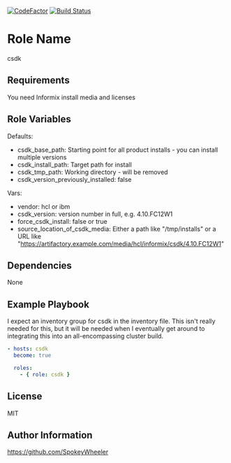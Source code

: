 [![CodeFactor](https://www.codefactor.io/repository/github/spokeywheeler/csdk/badge)](https://www.codefactor.io/repository/github/spokeywheeler/csdk)
[![Build Status](https://travis-ci.com/SpokeyWheeler/csdk.svg?branch=master)](https://travis-ci.com/SpokeyWheeler/csdk)

Role Name
=========

csdk

Requirements
------------

You need Informix install media and licenses

Role Variables
--------------

Defaults:

* csdk_base_path: Starting point for all product installs - you can install multiple versions
* csdk_install_path: Target path for install
* csdk_tmp_path: Working directory - will be removed
* csdk_version_previously_installed: false

Vars:

* vendor: hcl or ibm
* csdk_version: version number in full, e.g. 4.10.FC12W1
* force_csdk_install: false or true
* source_location_of_csdk_media: Either a path like "/tmp/installs" or a URL like "https://artifactory.example.com/media/hcl/informix/csdk/4.10.FC12W1"

Dependencies
------------

None

Example Playbook
----------------

I expect an inventory group for csdk in the inventory file. This isn't really needed for this, but it will be needed when I eventually get around to integrating this into an all-encompassing cluster build.

```yaml
- hosts: csdk
  become: true

  roles:
    - { role: csdk }
```

License
-------

MIT

Author Information
------------------

<https://github.com/SpokeyWheeler>
